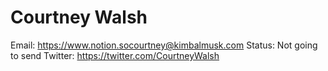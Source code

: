 # Courtney Walsh

Email: https://www.notion.socourtney@kimbalmusk.com
Status: Not going to send
Twitter: https://twitter.com/CourtneyWalsh